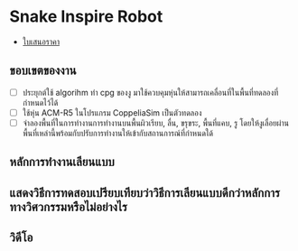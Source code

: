 # Snake Inspire Robot
* [ใบเสนอราคา]([wiki/Snake-Inspire-Robot#ใบเสนอราคา](https://github.com/PACHJARAWEE/SNAKE.wiki.git))
## ขอบเขตของงาน
* [ ] ประยุกต์ใช้ algorihm ทำ cpg ของงู มาใช้ควบคุมหุ่นให้สามารถเคลื่อนที่ในพื้นที่ทดลองที่กำหนดไว้ได้
* [ ] ใช้หุ่น ACM-R5 ในโปรแกรม CoppeliaSim เป็นตัวทดลอง
* [ ] จำลองพื้นที่ในการทำงานการทำงานบนพื้นผิวเรียบ, ลื่น, ขรุขระ, พื้นที่แคบ, รู โดยให้งูเลื่อยผ่านพื้นที่เหล่านี้พร้อมกับปรับการทำงานให้เข้ากับสถานการณ์ที่กำหนดใด้
## หลักการทำงานเลียนแบบ
## แสดงวิธีการทดสอบเปรียบเทียบว่าวิธีการเลียนแบบดีกว่าหลักการทางวิศวกรรมหรือไม่อย่างไร
## วิดีโอ
